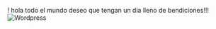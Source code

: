 ! hola todo el mundo deseo que tengan un dia lleno de bendiciones!!!
![Wordpress](https://wordpress.org/themes/)
